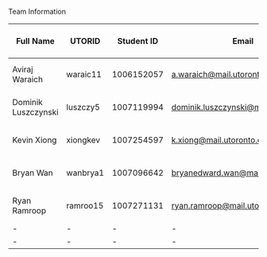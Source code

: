 Team Information

| Full Name | UTORID | Student ID | Email | Best Way to Contact | Discord Username |
| - | - | - | - | - | - |
| Aviraj Waraich | waraic11 | 1006152057 | a.waraich@mail.utoronto.ca | 905-921-7409 | ThaExec#6187 |
| Dominik Luszczynski | luszczy5 | 1007119994 | dominik.luszczynski@mail.utoronto.ca | 647-545-5132 | GOD#1453 |
| Kevin Xiong | xiongkev | 1007254597 | k.xiong@mail.utoronto.ca | 416-560-8896 | this is agony#3530 |
| Bryan Wan | wanbrya1 | 1007096642 | bryanedward.wan@mail.utoronto.ca | 437-983-0393 | bew#5098 |
| Ryan Ramroop | ramroo15 | 1007271131 | ryan.ramroop@mail.utoronto.ca | 647-554-7250 | dopplerz#7777 |
| - | - | - | - | - | - |
| - | - | - | - | - | - |
